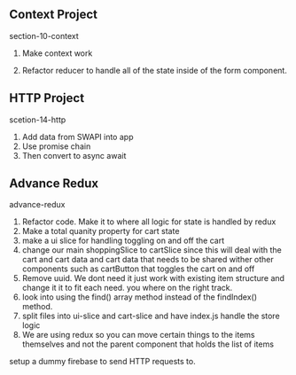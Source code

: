 ## Context Project

section-10-context

1. Make context work

2. Refactor reducer to handle all of the state inside of the form component.

## HTTP Project

scetion-14-http

1. Add data from SWAPI into app
2. Use promise chain
3. Then convert to async await

## Advance Redux

advance-redux

1. Refactor code. Make it to where all logic for state is handled by redux
2. Make a total quanity property for cart state
3. make a ui slice for handling toggling on and off the cart
4. change our main shoppingSlice to cartSlice since this will deal with the cart and cart data and cart data that needs to be shared wither other components such as cartButton that toggles the cart on and off
5. Remove uuid. We dont need it just work with existing item structure and change it it to fit each need. you where on the right track.
6. look into using the find() array method instead of the findIndex() method.
7. split files into ui-slice and cart-slice and have index.js handle the store logic
8. We are using redux so you can move certain things to the items themselves and not the parent component that holds the list of items

setup a dummy firebase to send HTTP requests to.
